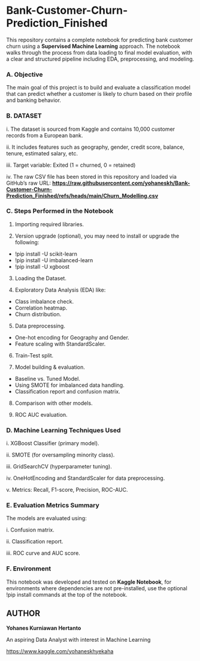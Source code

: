 # Bank-Customer-Churn-Prediction_Finished

This repository contains a complete notebook for predicting bank customer churn using a **Supervised Machine Learning** approach. The notebook walks through the process from data loading to final model evaluation, with a clear and structured pipeline including EDA, preprocessing, and modeling.

### A. **Objective**

The main goal of this project is to build and evaluate a classification model that can predict whether a customer is likely to churn based on their profile and banking behavior.

### B. **DATASET**

i. The dataset is sourced from Kaggle and contains 10,000 customer records from a European bank.

ii. It includes features such as geography, gender, credit score, balance, tenure, estimated salary, etc.

iii. Target variable: Exited (1 = churned, 0 = retained)

iv. The raw CSV file has been stored in this repository and loaded via GitHub’s raw URL: **https://raw.githubusercontent.com/yohaneskh/Bank-Customer-Churn-Prediction_Finished/refs/heads/main/Churn_Modelling.csv**

### C. **Steps Performed in the Notebook**

1. Importing required libraries.

2. Version upgrade (optional), you may need to install or upgrade the following:
- !pip install -U scikit-learn
- !pip install -U imbalanced-learn
- !pip install -U xgboost

3. Loading the Dataset.

4. Exploratory Data Analysis (EDA) like:
- Class imbalance check.
- Correlation heatmap.
- Churn distribution.

5. Data preprocessing.
- One-hot encoding for Geography and Gender.
- Feature scaling with StandardScaler.
  
6. Train-Test split.
  
7. Model building & evaluation.
- Baseline vs. Tuned Model.
- Using SMOTE for imbalanced data handling.
- Classification report and confusion matrix.
  
8. Comparison with other models.
   
9. ROC AUC evaluation.

### D. **Machine Learning Techniques Used**

i. XGBoost Classifier (primary model).

ii. SMOTE (for oversampling minority class).

iii. GridSearchCV (hyperparameter tuning).

iv. OneHotEncoding and StandardScaler for data preprocessing.

v. Metrics: Recall, F1-score, Precision, ROC-AUC.

### E. **Evaluation Metrics Summary**

The models are evaluated using:

i. Confusion matrix.

ii. Classification report.

iii. ROC curve and AUC score.

### F. **Environment**

This notebook was developed and tested on **Kaggle Notebook**, for environments where dependencies are not pre-installed, use the optional !pip install commands at the top of the notebook.

## **AUTHOR**

**Yohanes Kurniawan Hertanto**

An aspiring Data Analyst with interest in Machine Learning

https://www.kaggle.com/yohaneskhyekaha
